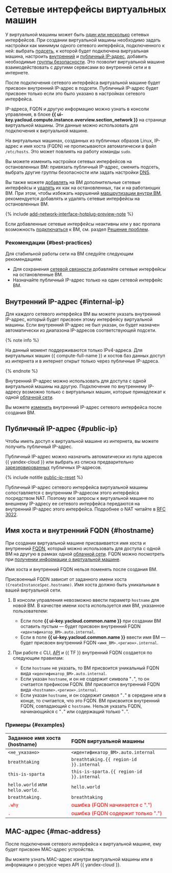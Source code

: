 # Сетевые интерфейсы виртуальных машин

У виртуальной машины может быть [один или несколько](./limits.md) сетевых интерфейсов. При создании виртуальной машины необходимо задать настройки как минимум одного сетевого интерфейса, подключенного к ней: выбрать [подсеть](../../vpc/concepts/network.md#subnet), к которой будет подключена виртуальная машина, настроить [внутренний](#internal-ip) и [публичный IP-адрес](#public-ip), добавить необходимые [группы безопасности](../../vpc/concepts/security-groups.md). Это позволит виртуальной машине взаимодействовать с другими сервисами во внутренней сети и в интернете.

После подключения сетевого интерфейса виртуальной машине будет присвоен внутренний IP-адрес в подсети. Публичный IP-адрес будет присвоен только если это было указано в настройках сетевого интерфейса.

IP-адреса, FQDN и другую информацию можно узнать в консоли управления, в блоке **{{ ui-key.yacloud.compute.instance.overview.section_network }}** на странице виртуальной машины. Эти данные можно использовать для подключения к виртуальной машине.

На виртуальных машинах, созданных из публичных образов Linux, IP-адрес и имя хоста (FQDN) не прописываются автоматически в файл `/etc/hosts`. Это может повлиять на работу команды `sudo`.

Вы можете изменить настройки сетевых интерфейсов на остановленных ВМ: привязать публичный IP-адрес, сменить подсеть, выбрать другие группы безопасности или задать настройки [DNS](../../glossary/dns.md).

Вы также можете [добавлять](../operations/vm-control/attach-network-interface.md) на ВМ дополнительные сетевые интерфейсы и [удалять](../operations/vm-control/attach-network-interface.md) их как на остановленных, так и на работающих ВМ. При этом, чтобы избежать нарушений [маршрутизации внутри ВМ](../../vpc/concepts/routing.md#rt-vm), рекомендуется добавлять и удалять сетевые интерфейсы на остановленных ВМ.

{% include [add-network-interface-hotplug-preview-note](../../_includes/compute/add-network-interface-hotplug-preview-note.md) %}

Если добавленные сетевые интерфейсы неактивны или у вас пропала возможность [подключаться](../operations/vm-connect/ssh.md) к ВМ, см. раздел [Решение проблем](../qa/troubleshooting.md).

### Рекомендации {#best-practices}

Для стабильной работы сети на ВМ следуйте следующим рекомендациям:

* Для сохранения [сетевой связности](../../vpc/concepts/routing.md#rt-vpc) добавляйте сетевые интерфейсы на остановленные ВМ.
* Назначайте публичный IP-адрес только на один сетевой интерфейс ВМ.

## Внутренний IP-адрес {#internal-ip}

Для каждого сетевого интерфейса ВМ вы можете указать внутренний IP-адрес, который будет присвоен этому интерфейсу виртуальной машины. Если внутренний IP-адрес не был указан, он будет назначен автоматически из диапазона IP-адресов соответствующей подсети.

{% note info %}

На данный момент поддерживаются только IPv4-адреса. Для виртуальных машин {{ compute-full-name }} и хостов баз данных доступ из интернета и в интернет открыт только через публичные IP-адреса.

{% endnote %}

Внутренний IP-адрес можно использовать для доступа с одной виртуальной машины на другую. Подключение по внутреннему IP-адресу возможно только с виртуальных машин, которые принадлежат к одной [облачной сети](../../vpc/concepts/network.md#network).

Вы можете [изменить](../operations/vm-control/internal-ip-update.md) внутренний IP-адрес сетевого интерфейса после создания ВМ.

## Публичный IP-адрес {#public-ip}

Чтобы иметь доступ к виртуальной машине из интернета, вы можете получить публичный IP-адрес.

Публичный IP-адрес можно назначить автоматически из пула адресов {{ yandex-cloud }} или выбрать из списка предварительно [зарезервированных](../../vpc/operations/get-static-ip.md) публичных IP-адресов.

{% include notitle [public-ip-reset](../../_includes/public-ip-reset.md) %}

Публичный IP-адрес сетевого интерфейса виртуальной машины сопоставляется с внутренним IP-адресом этого интерфейса посредством NAT. Поэтому все запросы к виртуальной машине по внешнему IP-адресу ее сетевого интерфейса передаются на внутренний IP-адрес этого интерфейса. Подробнее о NAT читайте в [RFC 3022](https://www.ietf.org/rfc/rfc3022.txt).

## Имя хоста и внутренний FQDN {#hostname}

При создании виртуальной машине присваивается имя хоста и внутренний [FQDN](../../glossary/fqdn.md), который можно использовать для доступа с одной ВМ на другую в рамках одной [облачной сети](../../vpc/concepts/network.md). FQDN можно посмотреть при [получении информации о виртуальной машине](../operations/vm-info/get-info.md).

Имя хоста и внутренний FQDN нельзя поменять после создания ВМ.

Присвоенный FQDN зависит от заданного имени хоста `(CreateInstanceSpec.hostname)`. Имя хоста должно быть уникальным в вашей виртуальной сети.

1. В консоли управления невозможно ввести параметр `hostname` для новой ВМ. В качестве имени хоста используется имя ВМ, указанное пользователем:

	* Если поле **{{ ui-key.yacloud.common.name }}** при создании ВМ оставить пустым — будет присвоен внутренний FQDN `<идентификатор_ВМ>.auto.internal`.
	* Если в поле **{{ ui-key.yacloud.common.name }}** ввести имя ВМ — будет присвоен внутренний FQDN `<имя_ВМ>.<регион>.internal`.

1. При работе с CLI, [API](../../glossary/rest-api.md) и {{ TF }} внутренний FQDN создается по следующим правилам:

	* Если `hostname` не указать, то ВМ присвоится уникальный FQDN вида `<идентификатор_ВМ>.auto.internal`.
	* Если указан `hostname`, и он не содержит символа "`.`", то он считается префиксом FQDN. ВМ присвоится внутренний FQDN вида `<hostname>.<регион>.internal`.
	* Если указан `hostname`, и он содержит символ "`.`" в середине или в конце, то считается, что это FQDN. ВМ присвоится внутренний FQDN, совпадающий с `hostname`. Нельзя указать FQDN, начинающийся с "`.`" или содержащий только "`.`".

### Примеры {#examples}

Заданное имя хоста (hostname) | FQDN виртуальной машины
:--- | :---
`<не_указано>` | `<идентификатор_ВМ>.auto.internal`
`breathtaking` | `breathtaking.{{ region-id }}.internal`
`this-is-sparta` | `this-is-sparta.{{ region-id }}.internal`
`hello.world` или `hello.world.` | `hello.world`
`breathtaking.` | `breathtaking`
<span style="color: red">`.why`</span> | <span style="color: red">ошибка (FQDN начинается с ".")</span>
<span style="color: red">`.`</span> | <span style="color: red">ошибка (FQDN содержит только ".")</span>


## MAC-адрес {#mac-address}

После подключения сетевого интерфейса к виртуальной машине, ему будет присвоен MAC-адрес устройства.

Вы можете узнать MAC-адрес изнутри виртуальной машины или в информации о ресурсе через API {{ yandex-cloud }}.
